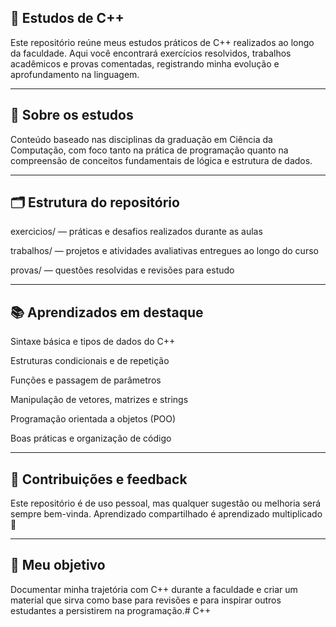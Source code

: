 ## **🧠 Estudos de C++**

Este repositório reúne meus estudos práticos de C++ realizados ao longo da faculdade. Aqui você encontrará exercícios resolvidos, trabalhos acadêmicos e provas comentadas, registrando minha evolução e aprofundamento na linguagem.

---

## **🚀 Sobre os estudos**

Conteúdo baseado nas disciplinas da graduação em Ciência da Computação, com foco tanto na prática de programação quanto na compreensão de conceitos fundamentais de lógica e estrutura de dados.

---

## **🗂 Estrutura do repositório**

exercicios/ — práticas e desafios realizados durante as aulas

trabalhos/ — projetos e atividades avaliativas entregues ao longo do curso

provas/ — questões resolvidas e revisões para estudo

---

## **📚 Aprendizados em destaque**

Sintaxe básica e tipos de dados do C++

Estruturas condicionais e de repetição

Funções e passagem de parâmetros

Manipulação de vetores, matrizes e strings

Programação orientada a objetos (POO)

Boas práticas e organização de código

---

## **🙌 Contribuições e feedback**

Este repositório é de uso pessoal, mas qualquer sugestão ou melhoria será sempre bem-vinda. Aprendizado compartilhado é aprendizado multiplicado 💬

---

## **🧭 Meu objetivo**

Documentar minha trajetória com C++ durante a faculdade e criar um material que sirva como base para revisões e para inspirar outros estudantes a persistirem na programação.# C++

